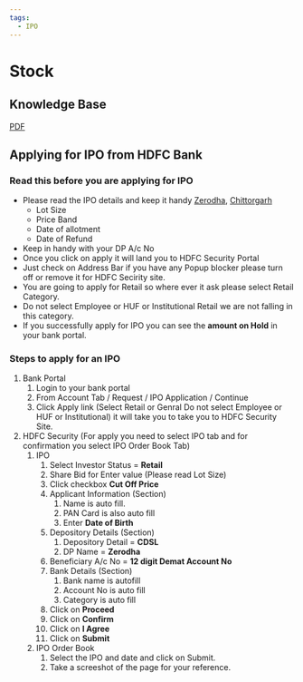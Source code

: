 ```yaml
---
tags:
  - IPO
---
```


# Stock

## Knowledge Base

[PDF](/pdf/Notes-Technical-Analysis.pdf)

## Applying for IPO from HDFC Bank

### Read this before you are applying for IPO

- Please read the IPO details and keep it handy [Zerodha](https://zerodha.com/ipo/), [Chittorgarh](https://www.chittorgarh.com/)
  - Lot Size
  - Price Band
  - Date of allotment
  - Date of Refund
- Keep in handy with your DP A/c No
- Once you click on apply it will land you to HDFC Security Portal
- Just check on Address Bar if you have any Popup blocker please turn off or remove it for HDFC Secirity site.
- You are going to apply for Retail so where ever it ask please select Retail Category.
- Do not select Employee or HUF or Institutional Retail we are not falling in this category.
- If you successfully apply for IPO you can see the **amount on Hold** in your bank portal.

### Steps to apply for an IPO

1. Bank Portal
   1. Login to your bank portal
   1. From Account Tab / Request / IPO Application / Continue
   1. Click Apply link (Select Retail or Genral Do not select Employee or HUF or Institutional) it will take you to take you to HDFC Security Site.
1. HDFC Security (For apply you need to select IPO tab and for confirmation you select IPO Order Book Tab)
   1. IPO
      1. Select Investor Status = **Retail**
      1. Share Bid for Enter value (Please read Lot Size)
      1. Click checkbox **Cut Off Price**
      1. Applicant Information (Section)
         1. Name is auto fill.
         1. PAN Card is also auto fill
         1. Enter **Date of Birth**
      1. Depository Details (Section)
         1. Depository Detail = **CDSL**
         1. DP Name = **Zerodha**
      1. Beneficiary A/c No = **12 digit Demat Account No**
      1. Bank Details (Section)
         1. Bank name is autofill
         1. Account No is auto fill
         1. Category is auto fill
      1. Click on **Proceed**
      1. Click on **Confirm**
      1. Click on **I Agree**
      1. Click on **Submit**
   1. IPO Order Book
      1. Select the IPO and date and click on Submit.
      1. Take a screeshot of the page for your reference.
